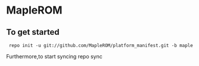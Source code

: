 MapleROM
=================

To get started
---------------
     repo init -u git://github.com/MapleROM/platform_manifest.git -b maple
     
Furthermore,to start syncing
     repo sync
